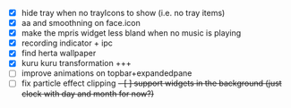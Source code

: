 - [x] hide tray when no trayIcons to show (i.e. no tray items)
- [x] aa and smoothning on face.icon
- [x] make the mpris widget less bland when no music is playing
- [x] recording indicator + ipc
- [x] find herta wallpaper
- [x] kuru kuru transformation +++
- [ ] improve animations on topbar+expandedpane
- [ ] fix particle effect clipping 
~~- [ ] support widgets in the background (just clock with day and month for now?)~~

<!-- - [ ] support setting wallpapers via the shell -->
